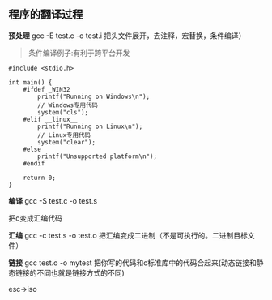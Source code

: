 ## 程序的翻译过程
**预处理**
gcc -E test.c -o test.i
把头文件展开，去注释，宏替换，条件编译）
>条件编译例子:有利于跨平台开发
```
#include <stdio.h>

int main() {
    #ifdef _WIN32
        printf("Running on Windows\n");
        // Windows专用代码
        system("cls");
    #elif __linux__
        printf("Running on Linux\n");
        // Linux专用代码
        system("clear");
    #else
        printf("Unsupported platform\n");
    #endif

    return 0;
}
```

**编译**
gcc -S test.c -o test.s

把c变成汇编代码

**汇编**
gcc -c test.s -o test.o
把汇编变成二进制（不是可执行的。二进制目标文件）

**链接**
gcc test.o -o mytest
把你写的代码和c标准库中的代码合起来(动态链接和静态链接的不同也就是链接方式的不同)

esc->iso